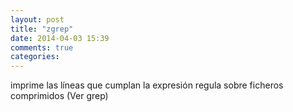 ```yaml
---
layout: post
title: "zgrep"
date: 2014-04-03 15:39
comments: true
categories: 
---
```

imprime las líneas que cumplan la expresión regula sobre ficheros comprimidos (Ver grep)

